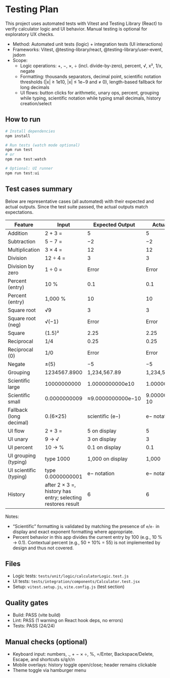 # Testing Plan

This project uses automated tests with Vitest and Testing Library (React) to verify calculator logic and UI behavior. Manual testing is optional for exploratory UX checks.

- Method: Automated unit tests (logic) + integration tests (UI interactions)
- Frameworks: Vitest, @testing-library/react, @testing-library/user-event, jsdom
- Scope:
  - Logic operations: +, −, ×, ÷ (incl. divide-by-zero), percent, √, x², 1/x, negate
  - Formatting: thousands separators, decimal point, scientific notation thresholds (|x| ≥ 1e10, |x| ≤ 1e−9 and ≠ 0), length-based fallback for long decimals
  - UI flows: button clicks for arithmetic, unary ops, percent, grouping while typing, scientific notation while typing small decimals, history creation/select

## How to run

```powershell
# Install dependencies
npm install

# Run tests (watch mode optional)
npm run test
# or
npm run test:watch

# Optional: UI runner
npm run test:ui
```

## Test cases summary

Below are representative cases (all automated) with their expected and actual outputs. Since the test suite passed, the actual outputs match expectations.

| Feature | Input | Expected Output | Actual Output | Result |
|---|---|---|---|---|
| Addition | 2 + 3 = | 5 | 5 | Pass |
| Subtraction | 5 − 7 = | −2 | −2 | Pass |
| Multiplication | 3 × 4 = | 12 | 12 | Pass |
| Division | 12 ÷ 4 = | 3 | 3 | Pass |
| Division by zero | 1 ÷ 0 = | Error | Error | Pass |
| Percent (entry) | 10 % | 0.1 | 0.1 | Pass |
| Percent (entry) | 1,000 % | 10 | 10 | Pass |
| Square root | √9 | 3 | 3 | Pass |
| Square root (neg) | √(−1) | Error | Error | Pass |
| Square | (1.5)² | 2.25 | 2.25 | Pass |
| Reciprocal | 1/4 | 0.25 | 0.25 | Pass |
| Reciprocal (0) | 1/0 | Error | Error | Pass |
| Negate | ±(5) | −5 | −5 | Pass |
| Grouping | 1234567.8900 | 1,234,567.89 | 1,234,567.89 | Pass |
| Scientific large | 10000000000 | 1.0000000000e10 | 1.0000000000e10 | Pass |
| Scientific small | 0.0000000009 | ≈9.0000000000e−10 | 9.0000000000e-10 | Pass |
| Fallback (long decimal) | 0.(6×25) | scientific (e−) | e− notation | Pass |
| UI flow | 2 + 3 = | 5 on display | 5 | Pass |
| UI unary | 9 → √ | 3 on display | 3 | Pass |
| UI percent | 10 → % | 0.1 on display | 0.1 | Pass |
| UI grouping (typing) | type 1000 | 1,000 on display | 1,000 | Pass |
| UI scientific (typing) | type 0.0000000001 | e− notation | e− notation | Pass |
| History | after 2 × 3 =, history has entry; selecting restores result | 6 | 6 | Pass |

Notes:
- “Scientific” formatting is validated by matching the presence of `e`/`e-` in display and exact exponent formatting where appropriate.
- Percent behavior in this app divides the current entry by 100 (e.g., 10 % → 0.1). Contextual percent (e.g., 50 + 10% = 55) is not implemented by design and thus not covered.

## Files

- Logic tests: `tests/unit/logic/calculatorLogic.test.js`
- UI tests: `tests/integration/components/Calculator.test.jsx`
- Setup: `vitest.setup.js`, `vite.config.js` (test section)

## Quality gates

- Build: PASS (vite build)
- Lint: PASS (1 warning on React hook deps, no errors)
- Tests: PASS (24/24)

## Manual checks (optional)

- Keyboard input: numbers, ., + − × ÷, %, =/Enter, Backspace/Delete, Escape, and shortcuts s/q/r/n
- Mobile overlays: history toggle open/close; header remains clickable
- Theme toggle via hamburger menu
